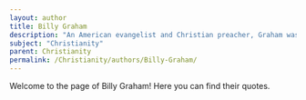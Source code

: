 ```yaml
---
layout: author
title: Billy Graham
description: "An American evangelist and Christian preacher, Graham was a prominent figure in leading revivals and crusades worldwide. His ministry spanned several decades, reaching millions through his sermons and writings."
subject: "Christianity"
parent: Christianity
permalink: /Christianity/authors/Billy-Graham/
---
```


Welcome to the page of Billy Graham! Here you can find their quotes.
